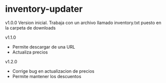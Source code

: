 # inventory-updater

v1.0.0
Version inicial. Trabaja con un archivo llamado inventory.txt puesto en la carpeta de downloads

v1.1.0
- Permite descargar de una URL
- Actualiza precios


v1.2.0
- Corrige bug en actualizacion de precios
- Permite mantener los descuentos